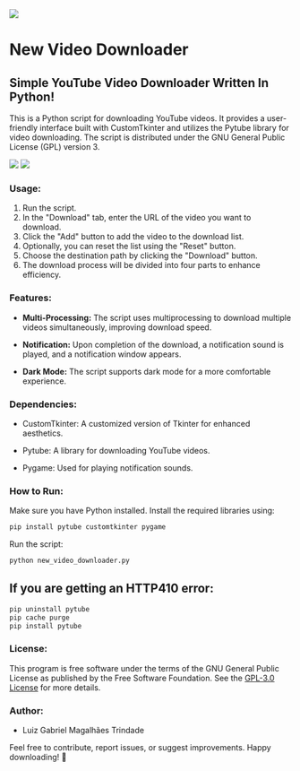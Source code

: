 <image src="https://www.gnu.org/graphics/gplv3-127x51.png">

# New Video Downloader

## Simple YouTube Video Downloader Written In Python!

This is a Python script for downloading YouTube videos. It provides a user-friendly interface built with CustomTkinter and utilizes the Pytube library for video downloading. The script is distributed under the GNU General Public License (GPL) version 3.

<image src="screenshots/screenshot1.png">

<image src="screenshots/screenshot2.png">


### Usage:

1. Run the script.
2. In the "Download" tab, enter the URL of the video you want to download.
3. Click the "Add" button to add the video to the download list.
4. Optionally, you can reset the list using the "Reset" button.
5. Choose the destination path by clicking the "Download" button.
6. The download process will be divided into four parts to enhance efficiency.

### Features:

- **Multi-Processing:** The script uses multiprocessing to download multiple videos simultaneously, improving download speed.

- **Notification:** Upon completion of the download, a notification sound is played, and a notification window appears.

- **Dark Mode:** The script supports dark mode for a more comfortable experience.

### Dependencies:

- CustomTkinter: A customized version of Tkinter for enhanced aesthetics.
  
- Pytube: A library for downloading YouTube videos.

- Pygame: Used for playing notification sounds.

### How to Run:

Make sure you have Python installed. Install the required libraries using:

```bash
pip install pytube customtkinter pygame
```

Run the script:

```bash
python new_video_downloader.py
```

## If you are getting an HTTP410 error:

```bash
pip uninstall pytube
pip cache purge
pip install pytube
```

### License:

This program is free software under the terms of the GNU General Public License as published by the Free Software Foundation. See the [GPL-3.0 License](https://www.gnu.org/licenses/) for more details.

### Author:

- Luiz Gabriel Magalhães Trindade

Feel free to contribute, report issues, or suggest improvements. Happy downloading! 🚀
